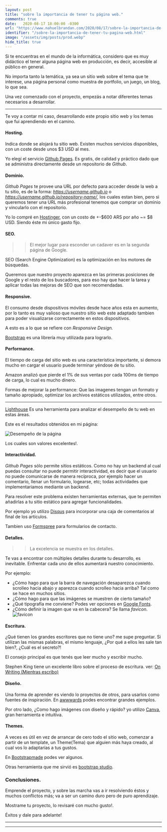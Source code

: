 ```yaml
---
layout: post
title: "sobre la importancia de tener tu página web."
comments: true
date:   2020-08-17 18:00:00 -0300
url: "https://www.nahuelbrandan.com/2020/08/17/sobre-la-importancia-de-tener-tu-pagina-web.html"
identifier: "/sobre-la-importancia-de-tener-tu-pagina-web.html"
image: "/assets/img/posts/prod.webp"
hide_title: true
---
```


Si te encuentras en el mundo de la informática, considero que es muy didáctico el tener alguna página web en 
producción, es decir, accesible al público en general. 

No importa tanto la temática, ya sea un sitio web sobre el tema que te interese, una página personal como muestra 
de portfolio, un juego, un blog, lo que sea.

Una vez comenzado con el proyecto, empezás a notar diferentes temas necesarios a desarrollar.

---

Te voy a contar mi caso, desarrollando este propio sitio web y los temas que fui aprendiendo en el camino.

#### Hosting.
Indica donde se alojará tu sitio web. Existen muchos servicios disponibles, con un coste desde unos $3 USD al mes.

Yo elegí el servicio [Github Pages](https://pages.github.com/). Es gratis, de calidad y práctico dado que se 
administra directamente desde un repositorio de _Github_.

#### Dominio.
_Github Pages_ te provee una URL por defecto para acceder desde la web a tu sitio, es de la forma: 
_https://username.github.io_ o _https://username.github.io/repository-name/_, los cuales estan bien, pero si queremos tener 
una URL más profesional tenemos que comprar un dominio y vincularlo con el repositorio.

Yo lo compré en [Hostinger](https://www.hostinger.com.ar/), con un costo de +-$600 ARS por año ~= $8 USD. Siendo éste 
mi único gasto fijo.

#### SEO.
>> El mejor lugar para esconder un cadaver es en la segunda página de Google.

SEO (Search Engine Optimization) es la optimización en los motores de búsquedas.

Queremos que nuestro proyecto aparezca en las primeras posiciones de Google y el resto de los buscadores, para eso hay 
que hacer la tarea y aplicar todas las mejoras de SEO que son recomendadas.

#### Responsive.

El consumo desde dispositivos móviles desde hace años esta en aumento, por lo tanto es muy valioso que nuestro 
sitio web este adaptado tambien para poder visualizarse correctamente en estos dispositivos.

A esto es a lo que se refiere con _Responsive Design._

[Bootstrap](https://getbootstrap.com/) es una librería muy utilizada para lograrlo.

#### Performance.
El tiempo de carga del sitio web es una característica importante, si demora mucho en cargar el usuario puede terminar 
yéndose de tu sitio. 

Amazon analizó que pierde el 1% de sus ventas por cada 100ms de tiempo de carga, lo cual es mucho dinero.

Formas de mejorar la performance: Que las imagenes tengan un formato y tamaño apropiado, optimizar los archivos 
estáticos utilizados, entre otros.

---

[Lighthouse](https://developers.google.com/web/tools/lighthouse) Es una herramienta para analizar el desempeño de tu 
web en estas áreas.

Este es el resultados obtenidos en mi página:

![Desempeño de la página]({{"/assets/img/site/desempeño.webp"}})

Los cuales son valores excelentes!.

#### Interactividad.
_Github Pages_ sólo permite sitios estáticos. Como no hay un backend al cual puedas consultar no puede permitir 
interactividad, es decir que el usuario no puede comunicarse de manera recíproca, por ejemplo hacer un comentario, 
llenar un formulario, logearse, etc; todas actividades que implementariamos mediante un backend.

Para resolver este problema existen herramientas externas, que te permiten añadirlas a tu sitio estático para 
agregar funcionalidades.

Por ejemplo yo utilizo [Disqus](https://disqus.com/) para incorporar una caja de comentarios al final de los artículos.

Tambien uso [Formspree](https://formspree.io/) para formularios de contacto.

#### Detalles.
>> La excelencia se muestra en los detalles.

Te vas a encontrar con múltiples detalles durante tu desarrollo, es inevitable. Enfrentar cada uno de ellos aumentará 
nuestro conocimiento.

Por ejemplo:
* ¿Cómo hago para que la barra de navegación desaparezca cuando scrolleo hacia abajo y aparezca cuando scrolleo hacia 
arriba? Tal como se hace en muchos sitios.
* ¿Cómo hago para que las imágenes se muestren de cierto tamaño?
* ¿Qué tipografía me conviene? Podes ver opciones en [Google Fonts](https://fonts.google.com/).
* ¿Cómo definir la imagen que va en la cabecera? Se llama _favicon_.
  ![favicon]({{"/assets/img/elements_in_posts/fav.webp"}})

#### Escritura.
¿Qué tienen los grandes escritores que no tiene uno? me supe preguntar. Si utilizan las mismas palabras, el 
mismo lenguaje, ¿Por qué a ellos les sale tan bien?, ¿Cuál es el secreto?!

El consejo principal es que tenés que leer mucho y escribir mucho.

Stephen King tiene un excelente libro sobre el proceso de escritura. 
ver: [On Writing (Mientras escribo)](http://biblioteka.teatr-obraz.ru/files/file/English_cinema/Stephen_King_On_Writing.pdf)

#### Diseño.
Una forma de aprender es viendo lo proyectos de otros, para usarlos como fuentes de inspiración. En 
[awwwards](https://www.awwwards.com/) podes encontrar grandes ejemplos.

Por otro lado, ¿Como hago imágenes con diseño y rápido? yo utilizo [Canva](https://www.canva.com/), 
gran herramienta e intuitiva.

#### Themes.
A veces es útil en vez de arrancar de cero todo el sitio web, comenzar a partir de un template, un Theme(Tema) 
que alguien más haya creado, al cual vos lo adaptarías a tus gustos.

En [Bootstrapmade](https://bootstrapmade.com/) podes ver algunos.

Otras herramienta que me sirvió es [bootstrap studio](https://bootstrapstudio.io/).

### Conclusiones.
Emprende el proyecto, y sobre las marcha vas a ir resolviendo éstos y muchos conflictos más; va a ser un camino duro 
pero de puro aprendizaje.

Mostrame tu proyecto, lo revisaré con mucho gusto!.

Éxitos y dale para adelante!

---
---
